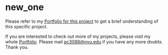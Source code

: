 # new_one
Please refer to my [Portfolio for this project](https://www.notion.so/State-estimation-using-Unscented-Kalman-Filter-7424c2258d9c4cb98eb5e6066e56f5e1?pvs=4) to get a brief understanding of this specific project. 



If you are interested to check out more of my projects, please visit my whole [Portfolio](https://spiffy-number-442.notion.site/Robotics-Engineering-Portfolio-632ef9567d1e4c0dbd8aad8733a57820). Please mail pc3088@nyu.edu if you have any more doubts. Thank you.

